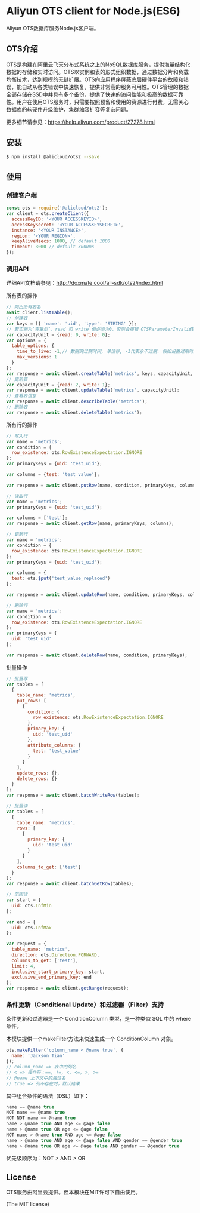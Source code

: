 Aliyun OTS client for Node.js(ES6)
==================================
Aliyun OTS数据库服务Node.js客户端。

## OTS介绍
OTS是构建在阿里云飞天分布式系统之上的NoSQL数据库服务，提供海量结构化数据的存储和实时访问。OTS以实例和表的形式组织数据，通过数据分片和负载均衡技术，达到规模的无缝扩展。OTS向应用程序屏蔽底层硬件平台的故障和错误，能自动从各类错误中快速恢复，提供非常高的服务可用性。OTS管理的数据全部存储在SSD中并具有多个备份，提供了快速的访问性能和极高的数据可靠性。用户在使用OTS服务时，只需要按照预留和使用的资源进行付费，无需关心数据库的软硬件升级维护、集群缩容扩容等复杂问题。

更多细节请参见：<https://help.aliyun.com/product/27278.html>

## 安装

```sh
$ npm install @alicloud/ots2 --save
```

## 使用

### 创建客户端
```js
const ots = require('@alicloud/ots2');
var client = ots.createClient({
  accessKeyID: '<YOUR ACCESSKEYID>',
  accessKeySecret: '<YOUR ACCESSKEYSECRET>',
  instance: '<YOUR INSTANCE>',
  region: '<YOUR REGION>',
  keepAliveMsecs: 1000, // default 1000
  timeout: 3000 // default 3000ms
});
```

### 调用API

详细API文档请参见：<http://doxmate.cool/ali-sdk/ots2/index.html>

所有表的操作
```js
// 列出所有表名
await client.listTable();
// 创建表
var keys = [{ 'name': 'uid', 'type': 'STRING' }];
// 若实例为‘容量型’，read 和 write 值必须为0，否则会报错 OTSParameterInvalidError: Can not reserve read capacity unit on capacity cluster
var capacityUnit = {read: 0, write: 0};
var options = {
  table_options: {
    time_to_live: -1,// 数据的过期时间, 单位秒, -1代表永不过期. 假如设置过期时间为一年, 即为 365 * 24 * 3600.
    max_versions: 1
  }
};
var response = await client.createTable('metrics', keys, capacityUnit, options);
// 更新表
var capacityUnit = {read: 2, write: 1};
var response = await client.updateTable('metrics', capacityUnit);
// 查看表信息
var response = await client.describeTable('metrics');
// 删除表
var response = await client.deleteTable('metrics');
```

所有行的操作

```js
// 写入行
var name = 'metrics';
var condition = {
  row_existence: ots.RowExistenceExpectation.IGNORE
};
var primaryKeys = {uid: 'test_uid'};

var columns = {test: 'test_value'};

var response = await client.putRow(name, condition, primaryKeys, columns);

// 读取行
var name = 'metrics';
var primaryKeys = {uid: 'test_uid'};

var columns = ['test'];
var response = await client.getRow(name, primaryKeys, columns);

// 更新行
var name = 'metrics';
var condition = {
  row_existence: ots.RowExistenceExpectation.IGNORE
};
var primaryKeys = {uid: 'test_uid'};

var columns = {
  test: ots.$put('test_value_replaced')
};

var response = await client.updateRow(name, condition, primaryKeys, columns);

// 删除行
var name = 'metrics';
var condition = {
  row_existence: ots.RowExistenceExpectation.IGNORE
};
var primaryKeys = {
  uid: 'test_uid'
};

var response = await client.deleteRow(name, condition, primaryKeys);
```

批量操作

```js
// 批量写
var tables = [
  {
    table_name: 'metrics',
    put_rows: [
      {
        condition: {
          row_existence: ots.RowExistenceExpectation.IGNORE
        },
        primary_key: {
          uid: 'test_uid'
        },
        attribute_columns: {
          test: 'test_value'
        }
      }
    ],
    update_rows: {},
    delete_rows: {}
  }
];
var response = await client.batchWriteRow(tables);

// 批量读
var tables = [
  {
    table_name: 'metrics',
    rows: [
      {
        primary_key: {
          uid: 'test_uid'
        }
      }
    ],
    columns_to_get: ['test']
  }
];
var response = await client.batchGetRow(tables);

// 范围读
var start = {
  uid: ots.InfMin
};

var end = {
  uid: ots.InfMax
};

var request = {
  table_name: 'metrics',
  direction: ots.Direction.FORWARD,
  columns_to_get: ['test'],
  limit: 4,
  inclusive_start_primary_key: start,
  exclusive_end_primary_key: end
};
var response = await client.getRange(request);
```

### 条件更新（Conditional Update）和过滤器（Filter）支持

条件更新和过滤器是一个 ConditionColumn 类型，是一种类似 SQL 中的 where 条件。

本模块提供一个makeFilter方法来快速生成一个 ConditionColumn 对象。

```js
ots.makeFilter('column_name < @name true', {
  name: 'Jackson Tian'
});
// column_name => 表中的列名
// < => 操作符：==, !=, <, <=, >, >=
// @name 上下文中的属性名
// true => 列不存在时，默认结果
```

其中组合条件的语法（DSL）如下：

```js
name == @name true
NOT name == @name true
NOT NOT name == @name true
name > @name true AND age <= @age false
name > @name true OR age <= @age false
NOT name > @name true AND age <= @age false
name > @name true AND age <= @age false AND gender == @gender true
name > @name true OR age <= @age false AND gender == @gender true
```

优先级顺序为：NOT > AND > OR

## License
OTS服务由阿里云提供。但本模块在MIT许可下自由使用。

(The MIT license)
